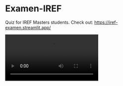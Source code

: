 # Examen-IREF

Quiz for IREF Masters students. Check out: https://iref-examen.streamlit.app/

![](demo.mp4)